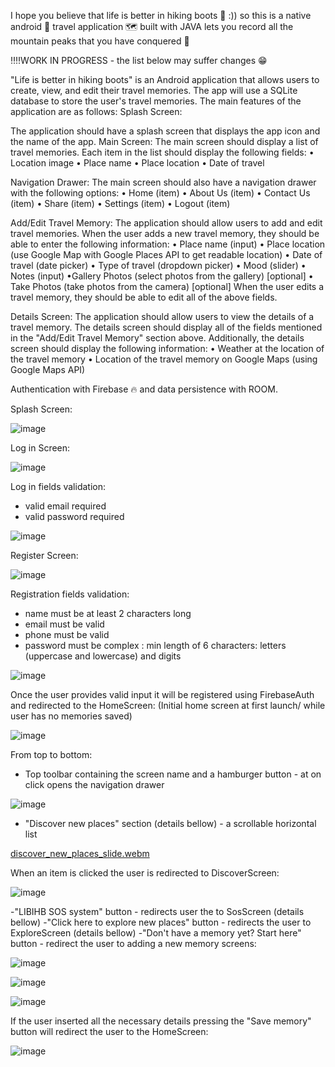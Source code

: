 I hope you believe that life is better in hiking boots 🥾 :)) so this is a native android 📱 travel application 🗺 built with JAVA lets you record all the mountain peaks that you have conquered 🗻

‼‼WORK IN PROGRESS - the list below may suffer changes 😁

"Life is better in hiking boots" is an Android application that allows users to create, view, and edit their travel memories. The app will use a SQLite database to store the user's travel memories. The main features of the application are as follows: Splash Screen:

The application should have a splash screen that displays the app icon and the name of the app.
Main Screen: The main screen should display a list of travel memories. Each item in the list should display the following fields:
• Location image 
• Place name 
• Place location 
• Date of travel

Navigation Drawer: The main screen should also have a navigation drawer with the following options: 
• Home (item) 
• About Us (item) 
• Contact Us (item) 
• Share (item) 
• Settings (item) 
• Logout (item) 

Add/Edit Travel Memory:
The application should allow users to add and edit travel memories. When the user adds a new travel memory, they should be able to enter the following information: 
• Place name (input) 
• Place location (use Google Map with Google Places API to get readable location) 
• Date of travel (date picker) • Type of travel (dropdown picker) 
• Mood (slider) • Notes (input) 
•Gallery Photos (select photos from the gallery) [optional] 
• Take Photos (take photos from the camera) [optional] When the user edits a travel memory, they should be able to edit all of the above fields.

Details Screen:
The application should allow users to view the details of a travel memory. The details screen should display all of the fields mentioned in the "Add/Edit Travel Memory" section above. 
Additionally, the details screen should display the following information: • Weather at the location of the travel memory • Location of the travel memory on Google Maps (using Google Maps API)

Authentication with Firebase 🔥 and data persistence with ROOM.

Splash Screen:

![image](https://github.com/SergiuDornea/LIBIHB-JAVA-TravelMemoriesApp/assets/88648596/eecb94ea-4d4b-4e61-8585-98752770f937)


Log in Screen: 

![image](https://github.com/SergiuDornea/LIBIHB-JAVA-TravelMemoriesApp/assets/88648596/aa61076d-4e37-4cc8-98ef-a67d4a807169)


Log in fields validation: 
- valid email required
- valid password required

![image](https://github.com/SergiuDornea/LIBIHB-JAVA-TravelMemoriesApp/assets/88648596/3c900da1-5a75-40ff-a335-83e6aea0c351)

Register Screen:

![image](https://github.com/SergiuDornea/LIBIHB-JAVA-TravelMemoriesApp/assets/88648596/a3f13f8f-6663-49f1-84b7-468c75fa9f87)

Registration fields validation:
- name must be at least 2 characters long
- email must be valid
- phone must be valid
- password must be complex : min length of 6 characters: letters (uppercase and lowercase) and digits
  
![image](https://github.com/SergiuDornea/LIBIHB-JAVA-TravelMemoriesApp/assets/88648596/4ffb11b5-7562-4420-a7d9-39ad71460f77)
 
Once the user provides valid input it will be registered using FirebaseAuth and redirected to the HomeScreen: 
(Initial home screen at first launch/ while user has no memories saved)

![image](https://github.com/SergiuDornea/LIBIHB-JAVA-TravelMemoriesApp/assets/88648596/195e3c22-d46f-4d0b-b291-e20c3dbf2ca1)

From top to bottom: 
- Top toolbar containing the screen name and a hamburger button - at on click opens the navigation drawer

![image](https://github.com/SergiuDornea/LIBIHB-JAVA-TravelMemoriesApp/assets/88648596/eedc74e6-bb64-4602-a6d8-3669c9d6152b)

- "Discover new places" section (details bellow) - a scrollable horizontal list

[discover_new_places_slide.webm](https://github.com/SergiuDornea/LIBIHB-JAVA-TravelMemoriesApp/assets/88648596/2250c614-eb8f-49d0-a117-9f23e2b11108)

When an item is clicked the user is redirected to DiscoverScreen:

![image](https://github.com/SergiuDornea/LIBIHB-JAVA-TravelMemoriesApp/assets/88648596/b3165fd4-1734-4d30-9ba0-e20e92ef6578)

-"LIBIHB SOS system" button - redirects user the to SosScreen (details bellow)
-"Click here to explore new places" button - redirects the user to ExploreScreen (details bellow)
-"Don't have a memory yet? Start here" button - redirect the user to adding a new memory screens:

![image](https://github.com/SergiuDornea/LIBIHB-JAVA-TravelMemoriesApp/assets/88648596/12e25cfe-c0d8-4339-9d50-d17a5599f0bb)

![image](https://github.com/SergiuDornea/LIBIHB-JAVA-TravelMemoriesApp/assets/88648596/9c0de282-72c5-4b61-ac52-03d01a8ecddb)

![image](https://github.com/SergiuDornea/LIBIHB-JAVA-TravelMemoriesApp/assets/88648596/1b52b8ba-e9e2-49a0-8eb2-a942a3fbf23f)

If the user inserted all the necessary details pressing the "Save memory" button will redirect the user to the HomeScreen:

![image](https://github.com/SergiuDornea/LIBIHB-JAVA-TravelMemoriesApp/assets/88648596/d252d519-570a-4c08-9117-2a5b58e23961)


 
